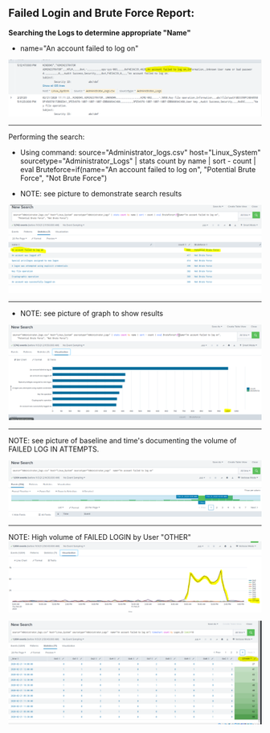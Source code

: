 ## Failed Login and Brute Force Report:

**Searching the Logs to determine appropriate "Name"**

* name="An account failed to log on"

![pic](20.PNG) 
___

Performing the search: 

* Using command: source="Administrator_logs.csv" host="Linux_System" sourcetype="Administrator_Logs" | stats count by name | sort - count | eval Bruteforce=if(name="An account failed to log on", "Potential Brute Force", "Not Brute Force")

* NOTE: see picture to demonstrate search results

![pic](21.PNG) 
___ 

* NOTE: see picture of graph to show results

![pic](22.PNG) 
___

NOTE: see picture of baseline and time's documenting the volume of FAILED LOG IN ATTEMPTS.

![pic](23.PNG) 
___

NOTE: High volume of FAILED LOGIN by User "OTHER" 
![pic](24.PNG) 

![pic](25.PNG)








